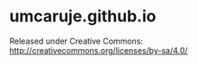 umcaruje.github.io
========================
Released under Creative Commons: http://creativecommons.org/licenses/by-sa/4.0/
